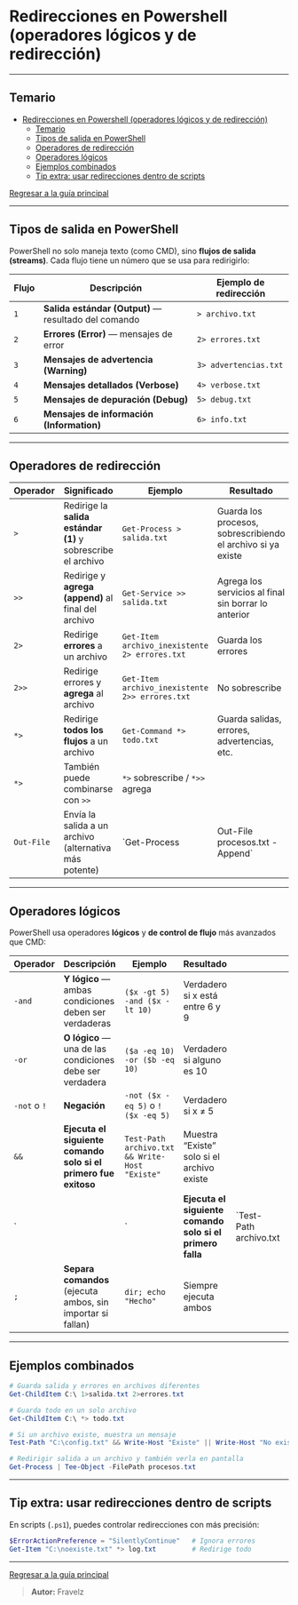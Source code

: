 # Redirecciones en Powershell (operadores lógicos y de redirección)

---

## Temario

- [Redirecciones en Powershell (operadores lógicos y de redirección)](#redirecciones-en-powershell-operadores-lógicos-y-de-redirección)
  - [Temario](#temario)
  - [Tipos de salida en PowerShell](#tipos-de-salida-en-powershell)
  - [Operadores de redirección](#operadores-de-redirección)
  - [Operadores lógicos](#operadores-lógicos)
  - [Ejemplos combinados](#ejemplos-combinados)
  - [Tip extra: usar redirecciones dentro de scripts](#tip-extra-usar-redirecciones-dentro-de-scripts)

[Regresar a la guía principal](./../readme.md#3-windows)

---

## Tipos de salida en PowerShell

PowerShell no solo maneja texto (como CMD), sino **flujos de salida (streams)**.
Cada flujo tiene un número que se usa para redirigirlo:

| Flujo | Descripción                                          | Ejemplo de redirección |
| ----- | ---------------------------------------------------- | ---------------------- |
| `1`   | **Salida estándar (Output)** — resultado del comando | `> archivo.txt`        |
| `2`   | **Errores (Error)** — mensajes de error              | `2> errores.txt`       |
| `3`   | **Mensajes de advertencia (Warning)**                | `3> advertencias.txt`  |
| `4`   | **Mensajes detallados (Verbose)**                    | `4> verbose.txt`       |
| `5`   | **Mensajes de depuración (Debug)**                   | `5> debug.txt`         |
| `6`   | **Mensajes de información (Information)**            | `6> info.txt`          |

---

## Operadores de redirección

| Operador   | Significado                                                  | Ejemplo                                        | Resultado                                                    |                                                  |
| ---------- | ------------------------------------------------------------ | ---------------------------------------------- | ------------------------------------------------------------ | ------------------------------------------------ |
| `>`        | Redirige la **salida estándar (1)** y sobrescribe el archivo | `Get-Process > salida.txt`                     | Guarda los procesos, sobrescribiendo el archivo si ya existe |                                                  |
| `>>`       | Redirige y **agrega (append)** al final del archivo          | `Get-Service >> salida.txt`                    | Agrega los servicios al final sin borrar lo anterior         |                                                  |
| `2>`       | Redirige **errores** a un archivo                            | `Get-Item archivo_inexistente 2> errores.txt`  | Guarda los errores                                           |                                                  |
| `2>>`      | Redirige errores y **agrega** al archivo                     | `Get-Item archivo_inexistente 2>> errores.txt` | No sobrescribe                                               |                                                  |
| `*>`       | Redirige **todos los flujos** a un archivo                   | `Get-Command *> todo.txt`                      | Guarda salidas, errores, advertencias, etc.                  |                                                  |
| `*>`       | También puede combinarse con `>>`                            | `*>` sobrescribe / `*>>` agrega                |                                                              |                                                  |
| `Out-File` | Envía la salida a un archivo (alternativa más potente)       | `Get-Process                                   | Out-File procesos.txt -Append`                               | Más control (codificación, ancho de línea, etc.) |

---

## Operadores lógicos

PowerShell usa operadores **lógicos** y **de control de flujo** más avanzados que CMD:

| Operador     | Descripción                                                     | Ejemplo                                        | Resultado                                                 |                        |   |                         |                                   |
| ------------ | --------------------------------------------------------------- | ---------------------------------------------- | --------------------------------------------------------- | ---------------------- | - | ----------------------- | --------------------------------- |
| `-and`       | **Y lógico** — ambas condiciones deben ser verdaderas           | `($x -gt 5) -and ($x -lt 10)`                  | Verdadero si x está entre 6 y 9                           |                        |   |                         |                                   |
| `-or`        | **O lógico** — una de las condiciones debe ser verdadera        | `($a -eq 10) -or ($b -eq 10)`                  | Verdadero si alguno es 10                                 |                        |   |                         |                                   |
| `-not` o `!` | **Negación**                                                    | `-not ($x -eq 5)` o `!($x -eq 5)`              | Verdadero si x ≠ 5                                        |                        |   |                         |                                   |
| `&&`         | **Ejecuta el siguiente comando solo si el primero fue exitoso** | `Test-Path archivo.txt && Write-Host "Existe"` | Muestra “Existe” solo si el archivo existe                |                        |   |                         |                                   |
| `            |                                                                 | `                                              | **Ejecuta el siguiente comando solo si el primero falla** | `Test-Path archivo.txt |   | Write-Host "No existe"` | Muestra “No existe” solo si falla |
| `;`          | **Separa comandos** (ejecuta ambos, sin importar si fallan)     | `dir; echo "Hecho"`                            | Siempre ejecuta ambos                                     |                        |   |                         |                                   |

---

## Ejemplos combinados

```powershell
# Guarda salida y errores en archivos diferentes
Get-ChildItem C:\ 1>salida.txt 2>errores.txt

# Guarda todo en un solo archivo
Get-ChildItem C:\ *> todo.txt

# Si un archivo existe, muestra un mensaje
Test-Path "C:\config.txt" && Write-Host "Existe" || Write-Host "No existe"

# Redirigir salida a un archivo y también verla en pantalla
Get-Process | Tee-Object -FilePath procesos.txt
```

---

## Tip extra: usar redirecciones dentro de scripts

En scripts (`.ps1`), puedes controlar redirecciones con más precisión:

```powershell
$ErrorActionPreference = "SilentlyContinue"   # Ignora errores
Get-Item "C:\noexiste.txt" *> log.txt         # Redirige todo
```

---

[Regresar a la guía principal](./../readme.md#3-windows)

> **Autor:** Fravelz
